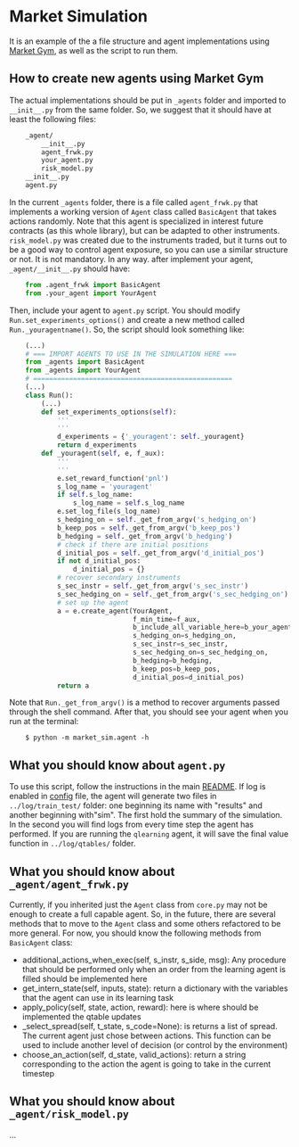 # Market Simulation

It is an example of the a file structure and agent implementations using [Market Gym](../market_gym/README.md), as well as the script to run them.

## How to create new agents using Market Gym

The actual implementations should be put in `_agents` folder and imported to `__init__.py` from the same folder. So, we suggest that it should have at least the following files:
```sh
    _agent/
        __init__.py
        agent_frwk.py
        your_agent.py
        risk_model.py
    __init__.py
    agent.py
```

In the current `_agents` folder, there is a file called `agent_frwk.py` that implements a working version of `Agent` class called `BasicAgent` that takes actions randomly. Note that this agent is specialized in interest future contracts (as this whole library), but can be adapted to other instruments. `risk_model.py` was created due to the instruments traded, but it turns out to be a good way to control agent exposure, so you can use a similar structure or not. It is not mandatory. In any way. after implement your agent, `_agent/__init__.py` should have:

```python
    from .agent_frwk import BasicAgent
    from .your_agent import YourAgent
```

Then, include your agent to `agent.py` script. You should modify `Run.set_experiments_options()` and create a new method called `Run._youragentname()`. So, the script should look something like:

```python
    (...)
    # === IMPORT AGENTS TO USE IN THE SIMULATION HERE ===
    from _agents import BasicAgent
    from _agents import YourAgent
    # ==================================================
    (...)
    class Run():
        (...)
        def set_experiments_options(self):
            '''
            '''
            d_experiments = {'_youragent': self._youragent}
            return d_experiments
        def _youragent(self, e, f_aux):
            '''
            '''
            e.set_reward_function('pnl')
            s_log_name = 'youragent'
            if self.s_log_name:
                s_log_name = self.s_log_name
            e.set_log_file(s_log_name)
            s_hedging_on = self._get_from_argv('s_hedging_on')
            b_keep_pos = self._get_from_argv('b_keep_pos')
            b_hedging = self._get_from_argv('b_hedging')
            # check if there are initial positions
            d_initial_pos = self._get_from_argv('d_initial_pos')
            if not d_initial_pos:
                d_initial_pos = {}
            # recover secondary instruments
            s_sec_instr = self._get_from_argv('s_sec_instr')
            s_sec_hedging_on = self._get_from_argv('s_sec_hedging_on')
            # set up the agent
            a = e.create_agent(YourAgent,
                               f_min_time=f_aux,
                               b_include_all_variable_here=b_your_agents,
                               s_hedging_on=s_hedging_on,
                               s_sec_instr=s_sec_instr,
                               s_sec_hedging_on=s_sec_hedging_on,
                               b_hedging=b_hedging,
                               b_keep_pos=b_keep_pos,
                               d_initial_pos=d_initial_pos)
            return a
```

Note that `Run._get_from_argv()` is a method to recover arguments passed through the shell command. After that, you should see your agent when you run at the terminal:

```shell
    $ python -m market_sim.agent -h
```

## What you should know about `agent.py`

To use this script, follow the instructions in the main [README](../README.md). If log is enabled in [config](../market_gym/README.md) file, the agent will generate two files in `../log/train_test/` folder: one beginning its name with "results" and another beginning with"sim". The first hold the summary of the simulation. In the second you will find logs from every time step the agent has performed. If you are running the `qlearning` agent, it will save the final value function in `../log/qtables/` folder.

## What you should know about `_agent/agent_frwk.py`

Currently, if you inherited just the `Agent` class from `core.py` may not be enough to create a full capable agent. So, in the future,  there are several methods that to move to the `Agent` class and some others refactored to be more general. For now, you should know the following methods from `BasicAgent` class:

- additional_actions_when_exec(self, s_instr, s_side, msg): Any procedure that should be performed only when an order from the learning agent is filled should be implemented here
- get_intern_state(self, inputs, state): return a dictionary with the variables that the agent can use in its learning task
- apply_policy(self, state, action, reward): here is where should be implemented the qtable updates
- _select_spread(self, t_state, s_code=None): is returns a list of spread. The current agent just chose between actions. This function can be used to include another level of decision (or control by the environment)
- choose_an_action(self, d_state, valid_actions): return a string corresponding to the action the agent is going to take in the current timestep

## What you should know about `_agent/risk_model.py`

...

